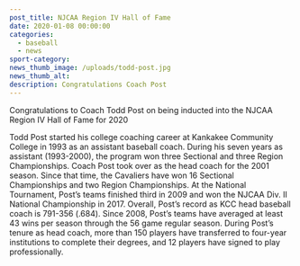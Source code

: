 ```yaml
---
post_title: NJCAA Region IV Hall of Fame
date: 2020-01-08 00:00:00
categories:
  - baseball
  - news
sport-category:
news_thumb_image: /uploads/todd-post.jpg
news_thumb_alt:
description: Congratulations Coach Post
---
```


Congratulations to Coach Todd Post on being inducted into the NJCAA Region IV Hall of Fame for 2020

Todd Post started his college coaching career at Kankakee Community College in 1993 as an assistant baseball coach. During his seven years as assistant (1993-2000), the program won three Sectional and three Region Championships. Coach Post took over as the head coach for the 2001 season. Since that time, the Cavaliers have won 16 Sectional Championships and two Region Championships. At the National Tournament, Post’s teams finished third in 2009 and won the NJCAA Div. II National Championship in 2017. Overall, Post’s record as KCC head baseball coach is 791-356 (.684). Since 2008, Post’s teams have averaged at least 43 wins per season through the 56 game regular season. During Post’s tenure as head coach, more than 150 players have transferred to four-year institutions to complete their degrees, and 12 players have signed to play professionally.